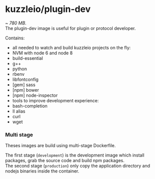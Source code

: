 # kuzzleio/plugin-dev

*~ 780 MB.*  
The plugin-dev image is useful for plugin or protocol developer.

Contains:
 * all needed to watch and build kuzzleio projects on the fly:
 * NVM with node 6 and node 8
  * build-essential
  * g++
  * python
  * rbenv
  * libfontconfig
  * [gem] sass
  * [npm] bower
  * [npm] node-inspector
 * tools to improve development experience:
  * bash-completion
  * ll alias
  * curl
  * wget

### Multi stage

Theses images are build using multi-stage Dockerfile.

The first stage (`development`) is the development image which install packages, grab the source code and build npm packages.  
The second stage (`production`) only copy the application directory and nodejs binaries inside the container.  

